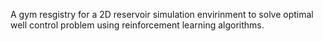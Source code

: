 A gym resgistry for a 2D reservoir simulation envirinment to solve optimal well control problem using reinforcement learning algorithms.